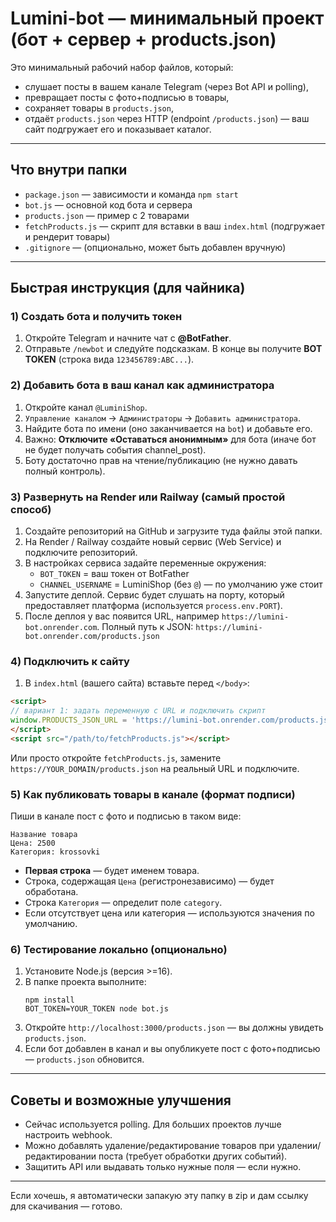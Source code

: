 # Lumini-bot — минимальный проект (бот + сервер + products.json)

Это минимальный рабочий набор файлов, который:
- слушает посты в вашем канале Telegram (через Bot API и polling),
- превращает посты с фото+подписью в товары,
- сохраняет товары в `products.json`,
- отдаёт `products.json` через HTTP (endpoint `/products.json`) — ваш сайт подгружает его и показывает каталог.

---
## Что внутри папки
- `package.json` — зависимости и команда `npm start`
- `bot.js` — основной код бота и сервера
- `products.json` — пример с 2 товарами
- `fetchProducts.js` — скрипт для вставки в ваш `index.html` (подгружает и рендерит товары)
- `.gitignore` — (опционально, может быть добавлен вручную)

---
## Быстрая инструкция (для чайника)

### 1) Создать бота и получить токен
1. Откройте Telegram и начните чат с **@BotFather**.
2. Отправьте `/newbot` и следуйте подсказкам. В конце вы получите **BOT TOKEN** (строка вида `123456789:ABC...`).

### 2) Добавить бота в ваш канал как администратора
1. Откройте канал `@LuminiShop`.
2. `Управление каналом` → `Администраторы` → `Добавить администратора`.
3. Найдите бота по имени (оно заканчивается на `bot`) и добавьте его.
4. Важно: **Отключите «Оставаться анонимным»** для бота (иначе бот не будет получать события channel_post).
5. Боту достаточно прав на чтение/публикацию (не нужно давать полный контроль).

### 3) Развернуть на Render или Railway (самый простой способ)
1. Создайте репозиторий на GitHub и загрузите туда файлы этой папки.
2. На Render / Railway создайте новый сервис (Web Service) и подключите репозиторий.
3. В настройках сервиса задайте переменные окружения:
   - `BOT_TOKEN` = ваш токен от BotFather
   - `CHANNEL_USERNAME` = LuminiShop  (без `@`) — по умолчанию уже стоит
4. Запустите деплой. Сервис будет слушать на порту, который предоставляет платформа (используется `process.env.PORT`).
5. После деплоя у вас появится URL, например `https://lumini-bot.onrender.com`.
   Полный путь к JSON: `https://lumini-bot.onrender.com/products.json`

### 4) Подключить к сайту
1. В `index.html` (вашего сайта) вставьте перед `</body>`:

```html
<script>
// вариант 1: задать переменную с URL и подключить скрипт
window.PRODUCTS_JSON_URL = 'https://lumini-bot.onrender.com/products.json';
</script>
<script src="/path/to/fetchProducts.js"></script>
```

Или просто откройте `fetchProducts.js`, замените `https://YOUR_DOMAIN/products.json` на реальный URL и подключите.

### 5) Как публиковать товары в канале (формат подписи)
Пиши в канале пост с фото и подписью в таком виде:

```
Название товара
Цена: 2500
Категория: krossovki
```

- **Первая строка** — будет именем товара.
- Строка, содержащая `Цена` (регистронезависимо) — будет обработана.
- Строка `Категория` — определит поле `category`.
- Если отсутствует цена или категория — используются значения по умолчанию.

### 6) Тестирование локально (опционально)
1. Установите Node.js (версия >=16).
2. В папке проекта выполните:
   ```
   npm install
   BOT_TOKEN=YOUR_TOKEN node bot.js
   ```
3. Откройте `http://localhost:3000/products.json` — вы должны увидеть `products.json`.
4. Если бот добавлен в канал и вы опубликуете пост с фото+подписью — `products.json` обновится.

---
## Советы и возможные улучшения
- Сейчас используется polling. Для больших проектов лучше настроить webhook.
- Можно добавлять удаление/редактирование товаров при удалении/редактировании поста (требует обработки других событий).
- Защитить API или выдавать только нужные поля — если нужно.

---
Если хочешь, я автоматически запакую эту папку в zip и дам ссылку для скачивания — готово.
